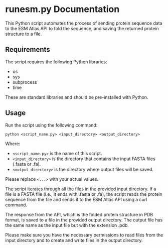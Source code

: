 # runesm.py Documentation

This Python script automates the process of sending protein sequence data to the ESM Atlas API to fold the sequence, and saving the returned protein structure to a file. 

## Requirements

The script requires the following Python libraries:

- os
- sys
- subprocess
- time

These are standard libraries and should be pre-installed with Python.

## Usage

Run the script using the following command:

`python <script_name.py> <input_directory> <output_directory>`


Where:

- `<script_name.py>` is the name of this script.
- `<input_directory>` is the directory that contains the input FASTA files (.fasta or .fa).
- `<output_directory>` is the directory where output files will be saved.

Please replace `<...>` with your actual values. 

The script iterates through all the files in the provided input directory. If a file is a FASTA file (i.e., it ends with .fasta or .fa), the script reads the protein sequence from the file and sends it to the ESM Atlas API using a curl command. 

The response from the API, which is the folded protein structure in PDB format, is saved to a file in the provided output directory. The output file has the same name as the input file but with the extension .pdb.

Please make sure you have the necessary permissions to read files from the input directory and to create and write files in the output directory.
